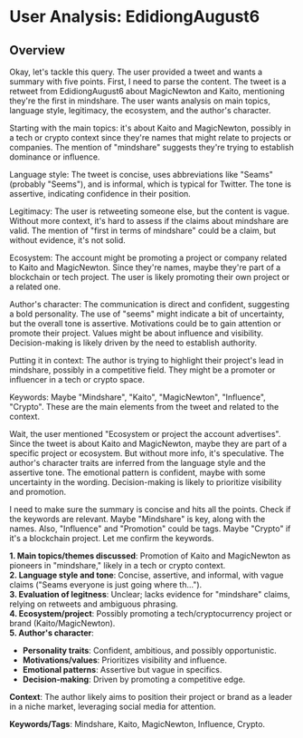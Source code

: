 # User Analysis: EdidiongAugust6

## Overview

<think>
Okay, let's tackle this query. The user provided a tweet and wants a summary with five points. First, I need to parse the content. The tweet is a retweet from EdidiongAugust6 about MagicNewton and Kaito, mentioning they're the first in mindshare. The user wants analysis on main topics, language style, legitimacy, the ecosystem, and the author's character.

Starting with the main topics: it's about Kaito and MagicNewton, possibly in a tech or crypto context since they're names that might relate to projects or companies. The mention of "mindshare" suggests they're trying to establish dominance or influence.

Language style: The tweet is concise, uses abbreviations like "Seams" (probably "Seems"), and is informal, which is typical for Twitter. The tone is assertive, indicating confidence in their position.

Legitimacy: The user is retweeting someone else, but the content is vague. Without more context, it's hard to assess if the claims about mindshare are valid. The mention of "first in terms of mindshare" could be a claim, but without evidence, it's not solid.

Ecosystem: The account might be promoting a project or company related to Kaito and MagicNewton. Since they're names, maybe they're part of a blockchain or tech project. The user is likely promoting their own project or a related one.

Author's character: The communication is direct and confident, suggesting a bold personality. The use of "seems" might indicate a bit of uncertainty, but the overall tone is assertive. Motivations could be to gain attention or promote their project. Values might be about influence and visibility. Decision-making is likely driven by the need to establish authority.

Putting it in context: The author is trying to highlight their project's lead in mindshare, possibly in a competitive field. They might be a promoter or influencer in a tech or crypto space.

Keywords: Maybe "Mindshare", "Kaito", "MagicNewton", "Influence", "Crypto". These are the main elements from the tweet and related to the context.

Wait, the user mentioned "Ecosystem or project the account advertises". Since the tweet is about Kaito and MagicNewton, maybe they are part of a specific project or ecosystem. But without more info, it's speculative. The author's character traits are inferred from the language style and the assertive tone. The emotional pattern is confident, maybe with some uncertainty in the wording. Decision-making is likely to prioritize visibility and promotion.

I need to make sure the summary is concise and hits all the points. Check if the keywords are relevant. Maybe "Mindshare" is key, along with the names. Also, "Influence" and "Promotion" could be tags. Maybe "Crypto" if it's a blockchain project. Let me confirm the keywords.
</think>

**1. Main topics/themes discussed**: Promotion of Kaito and MagicNewton as pioneers in "mindshare," likely in a tech or crypto context.  
**2. Language style and tone**: Concise, assertive, and informal, with vague claims ("Seams everyone is just going where th…").  
**3. Evaluation of legitness**: Unclear; lacks evidence for "mindshare" claims, relying on retweets and ambiguous phrasing.  
**4. Ecosystem/project**: Possibly promoting a tech/cryptocurrency project or brand (Kaito/MagicNewton).  
**5. Author's character**:  
   - **Personality traits**: Confident, ambitious, and possibly opportunistic.  
   - **Motivations/values**: Prioritizes visibility and influence.  
   - **Emotional patterns**: Assertive but vague in specifics.  
   - **Decision-making**: Driven by promoting a competitive edge.  

**Context**: The author likely aims to position their project or brand as a leader in a niche market, leveraging social media for attention.  

**Keywords/Tags**: Mindshare, Kaito, MagicNewton, Influence, Crypto.